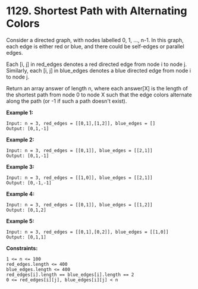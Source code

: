 # 1129. Shortest Path with Alternating Colors

Consider a directed graph, with nodes labelled 0, 1, ..., n-1.  In this graph, each edge is either red or blue, and there could be self-edges or parallel edges.

Each [i, j] in red_edges denotes a red directed edge from node i to node j.  Similarly, each [i, j] in blue_edges denotes a blue directed edge from node i to node j.

Return an array answer of length n, where each answer[X] is the length of the shortest path from node 0 to node X such that the edge colors alternate along the path (or -1 if such a path doesn't exist).

**Example 1:**

    Input: n = 3, red_edges = [[0,1],[1,2]], blue_edges = []
    Output: [0,1,-1]

**Example 2:**

    Input: n = 3, red_edges = [[0,1]], blue_edges = [[2,1]]
    Output: [0,1,-1]

**Example 3:**

    Input: n = 3, red_edges = [[1,0]], blue_edges = [[2,1]]
    Output: [0,-1,-1]

**Example 4:**

    Input: n = 3, red_edges = [[0,1]], blue_edges = [[1,2]]
    Output: [0,1,2]

**Example 5:**

    Input: n = 3, red_edges = [[0,1],[0,2]], blue_edges = [[1,0]]
    Output: [0,1,1]
 

**Constraints:**

    1 <= n <= 100
    red_edges.length <= 400
    blue_edges.length <= 400
    red_edges[i].length == blue_edges[i].length == 2
    0 <= red_edges[i][j], blue_edges[i][j] < n